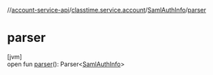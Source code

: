 //[account-service-api](../../../index.md)/[classtime.service.account](../index.md)/[SamlAuthInfo](index.md)/[parser](parser.md)

# parser

[jvm]\
open fun [parser](parser.md)(): Parser&lt;[SamlAuthInfo](index.md)&gt;
